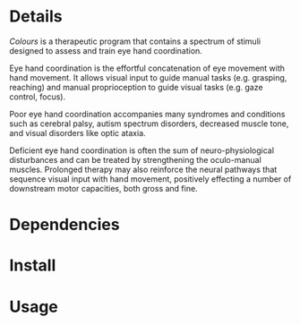 # Details
*Colours* is a therapeutic program that contains a spectrum of stimuli designed to assess and train eye hand coordination.

Eye hand coordination is the effortful concatenation of eye movement with hand movement. It allows visual input to guide manual tasks (e.g. grasping, reaching) and manual proprioception to guide visual tasks (e.g. gaze control, focus). 

Poor eye hand coordination accompanies many syndromes and conditions such as cerebral palsy, autism spectrum disorders, decreased muscle tone, and visual disorders like optic ataxia.

Deficient eye hand coordination is often the sum of neuro-physiological disturbances and can be treated by strengthening the oculo-manual muscles. Prolonged therapy may also reinforce the neural pathways that sequence visual input with hand movement, positively effecting a number of downstream motor capacities, both gross and fine.
# Dependencies
# Install
# Usage
